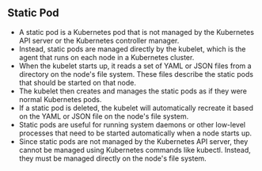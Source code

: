 ## Static Pod

- A static pod is a Kubernetes pod that is not managed by the Kubernetes API server or the Kubernetes controller manager.
- Instead, static pods are managed directly by the kubelet, which is the agent that runs on each node in a Kubernetes cluster.
- When the kubelet starts up, it reads a set of YAML or JSON files from a directory on the node's file system. These files describe the static pods that should be started on that node.
- The kubelet then creates and manages the static pods as if they were normal Kubernetes pods.
- If a static pod is deleted, the kubelet will automatically recreate it based on the YAML or JSON file on the node's file system.
- Static pods are useful for running system daemons or other low-level processes that need to be started automatically when a node starts up.
- Since static pods are not managed by the Kubernetes API server, they cannot be managed using Kubernetes commands like kubectl. Instead, they must be managed directly on the node's file system.
